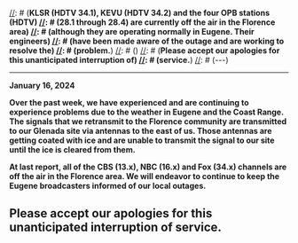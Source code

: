 [//]: # (---)
[//]: # (**December 28, 2021**)
[//]: # ()
[//]: # (**KLSR (HDTV 34.1), KEVU (HDTV 34.2) and the four OPB stations (HDTV)
[//]: # (28.1 through 28.4) are currently off the air in the Florence area)
[//]: # (although they are operating normally in Eugene.  Their engineers)
[//]: # (have been made aware of the outage and are working to resolve the)
[//]: # (problem.**)
[//]: # ()
[//]: # (**Please accept our apologies for this unanticipated interruption of)
[//]: # (service.**)
[//]: # (---)

---
**January 16, 2024**

**Over the past week, we have experienced and are continuing to
experience problems due to the weather in Eugene and the Coast Range.
The signals that we retransmit to the Florence community are
transmitted to our Glenada site via antennas to the east of us. Those
antennas are getting coated with ice and are unable to transmit the
signal to our site until the ice is cleared from them.**

**At last report, all of the CBS (13.x), NBC (16.x) and Fox (34.x)
channels are off the air in the Florence area.  We will endeavor to
continue to keep the Eugene broadcasters informed of our local
outages.**

**Please accept our apologies for this unanticipated interruption of
service.**
---
